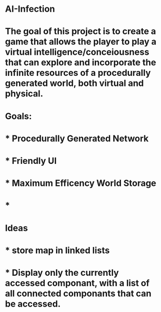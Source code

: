 # AI-Infection
# The goal of this project is to create a game that allows the player to play a virtual intelligence/conceiousness that can explore and incorporate the infinite resources of a procedurally generated world, both virtual and physical.
#
# Goals:
# * Procedurally Generated Network
# * Friendly UI
# * Maximum Efficency World Storage
# * 
#
# Ideas
# * store map in linked lists
# * Display only the currently accessed componant, with a list of all connected componants that can be accessed.
